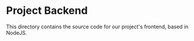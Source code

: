# Project Backend

This directory contains the source code for our project's frontend, based in NodeJS.
